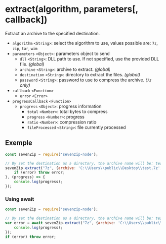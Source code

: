 # extract(algorithm, parameters[, callback])

Extract an archive to the specified destination.

- `algorithm` `<String>`: select the algorithm to use, values possible are: `7z`, `zip`, `tar`, `wim`
- `parameters` `<Object>`: parameters object to send
    - `dll` `<String>`: DLL path to use. If not specified, use the provided DLL file. _(global)_
    - `archive` `<String>`: archive to extract. _(global)_
    - `destination` `<String>`: directory to extract the files. _(global)_
    - `password` `<String>`: password to use to compress the archive. _(`7z` only)_
- `callback` `<Function>`
    - `error` `<Error>`
- `progressCallback` `<Function>`
    - `progress` `<Object>`: progress information
        - `total` `<Number>`: total bytes to compress
        - `progress` `<Number>`: progress
        - `ratio` `<Number>`: compression ratio
        - `fileProcessed` `<String>`: file currently processed

## Exemple
```js
const sevenZip = require('sevenzip-node');

// By set the destination as a directory, the archive name will be: test.7z
sevenZip.extract("7z", {archive: 'C:\\Users\\public\\Desktop\\test.7z', destination: 'C:\\Users\\tcroi\\Desktop\\test'}, (error) => {
    if (error) throw error;
}, (progress) => {
    console.log(progress);
});
```

### Using await
```js
const sevenZip = require('sevenzip-node');

// By set the destination as a directory, the archive name will be: test.7z
var error = await sevenZip.extract("7z", {archive: 'C:\\Users\\public\\Desktop\\test.7z', destination: 'C:\\Users\\tcroi\\Desktop\\test'}, null, (progress) => {
    console.log(progress);
});
if (error) throw error;
```